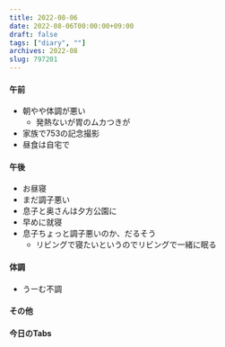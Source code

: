 ```yaml
---
title: 2022-08-06
date: 2022-08-06T00:00:00+09:00
draft: false
tags: ["diary", ""]
archives: 2022-08
slug: 797201
---
```

#### 午前
- 朝やや体調が悪い
  - 発熱ないが胃のムカつきが
- 家族で753の記念撮影
- 昼食は自宅で
#### 午後
- お昼寝
- まだ調子悪い
- 息子と奥さんは夕方公園に
- 早めに就寝
- 息子ちょっと調子悪いのか、だるそう
  - リビングで寝たいというのでリビングで一緒に眠る
#### 体調
- うーむ不調
#### その他
#### 今日のTabs